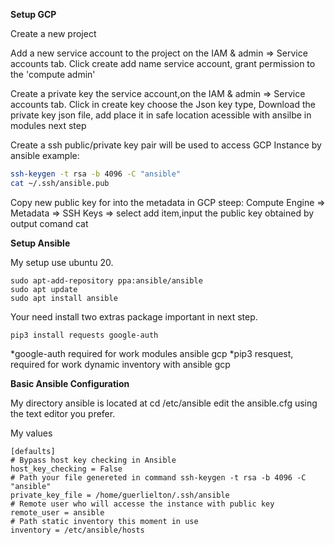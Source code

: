 **Setup GCP**

Create a new project

Add a new service account to the project on the IAM & admin => Service accounts tab. Click create add name service account,
grant permission to the 'compute admin'

Create a private key the service account,on the IAM & admin => Service accounts tab. Click in create key choose the Json key type, Download the private key json file, add place it in safe location acessible with ansilbe in modules next step

Create a ssh public/private key pair will be used to access GCP Instance by ansible example:

```sh
ssh-keygen -t rsa -b 4096 -C "ansible"
cat ~/.ssh/ansible.pub

```

Copy new public key for into the metadata in GCP steep: Compute Engine => Metadata => SSH Keys => select add item,input the public key obtained by output comand cat

**Setup Ansible**

My setup use ubuntu 20.

```
sudo apt-add-repository ppa:ansible/ansible
sudo apt update
sudo apt install ansible
```

Your need install two extras package important in next step.

```
pip3 install requests google-auth
```

*google-auth required for work modules ansible gcp
*pip3 resquest, required for work dynamic inventory with ansible gcp

**Basic Ansible Configuration**

My directory ansible is located at cd /etc/ansible
edit the ansible.cfg using the text editor you prefer.

My values

```
[defaults]
# Bypass host key checking in Ansible
host_key_checking = False
# Path your file genereted in command ssh-keygen -t rsa -b 4096 -C "ansible"
private_key_file = /home/guerlielton/.ssh/ansible
# Remote user who will accesse the instance with public key
remote_user = ansible
# Path static inventory this moment in use
inventory = /etc/ansible/hosts

```
